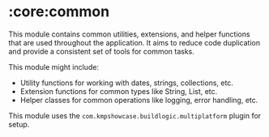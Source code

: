 # :core:common

This module contains common utilities, extensions, and helper functions that are used throughout the application. It aims to reduce code duplication and provide a consistent set of tools for common tasks.

This module might include:

* Utility functions for working with dates, strings, collections, etc.
* Extension functions for common types like String, List, etc.
* Helper classes for common operations like logging, error handling, etc.

This module uses the `com.kmpshowcase.buildlogic.multiplatform` plugin for setup.